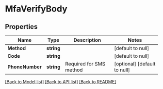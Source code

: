# MfaVerifyBody

## Properties
Name | Type | Description | Notes
------------ | ------------- | ------------- | -------------
**Method** | **string** |  | [default to null]
**Code** | **string** |  | [default to null]
**PhoneNumber** | **string** | Required for SMS method | [optional] [default to null]

[[Back to Model list]](../README.md#documentation-for-models) [[Back to API list]](../README.md#documentation-for-api-endpoints) [[Back to README]](../README.md)

